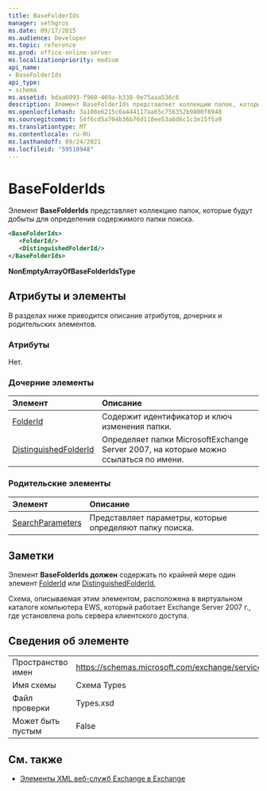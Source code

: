 ```yaml
---
title: BaseFolderIds
manager: sethgros
ms.date: 09/17/2015
ms.audience: Developer
ms.topic: reference
ms.prod: office-online-server
ms.localizationpriority: medium
api_name:
- BaseFolderIds
api_type:
- schema
ms.assetid: bdaa6093-f960-469a-b338-0e75aaa536c6
description: Элемент BaseFolderIds представляет коллекцию папок, которые будут добыты для определения содержимого папки поиска.
ms.openlocfilehash: 3a108e6215c6a444117aa65c756352b9800f6948
ms.sourcegitcommit: 54f6cd5a704b36b76d110ee53a6d6c1c3e15f5a9
ms.translationtype: MT
ms.contentlocale: ru-RU
ms.lasthandoff: 09/24/2021
ms.locfileid: "59518948"
---
```

# <a name="basefolderids"></a>BaseFolderIds

Элемент **BaseFolderIds** представляет коллекцию папок, которые будут добыты для определения содержимого папки поиска. 
  
```xml
<BaseFolderIds>
   <FolderId/>
   <DistinguishedFolderId/>
</BaseFolderIds>
```

 **NonEmptyArrayOfBaseFolderIdsType**
## <a name="attributes-and-elements"></a>Атрибуты и элементы

В разделах ниже приводится описание атрибутов, дочерних и родительских элементов.
  
### <a name="attributes"></a>Атрибуты

Нет.
  
### <a name="child-elements"></a>Дочерние элементы

|**Элемент**|**Описание**|
|:-----|:-----|
|[FolderId](folderid.md) <br/> |Содержит идентификатор и ключ изменения папки.  <br/> |
|[DistinguishedFolderId](distinguishedfolderid.md) <br/> |Определяет папки MicrosoftExchange Server 2007, на которые можно ссылаться по имени.  <br/> |
   
### <a name="parent-elements"></a>Родительские элементы

|**Элемент**|**Описание**|
|:-----|:-----|
|[SearchParameters](searchparameters.md) <br/> |Представляет параметры, которые определяют папку поиска.  <br/> |
   
## <a name="remarks"></a>Заметки

Элемент **BaseFolderIds должен** содержать по крайней мере один элемент [FolderId](folderid.md) или [DistinguishedFolderId.](distinguishedfolderid.md) 
  
Схема, описываемая этим элементом, расположена в виртуальном каталоге компьютера EWS, который работает Exchange Server 2007 г., где установлена роль сервера клиентского доступа.
  
## <a name="element-information"></a>Сведения об элементе

|||
|:-----|:-----|
|Пространство имен  <br/> |https://schemas.microsoft.com/exchange/services/2006/types  <br/> |
|Имя схемы  <br/> |Схема Types  <br/> |
|Файл проверки  <br/> |Types.xsd  <br/> |
|Может быть пустым  <br/> |False  <br/> |
   
## <a name="see-also"></a>См. также



- [Элементы XML веб-служб Exchange в Exchange](ews-xml-elements-in-exchange.md)

